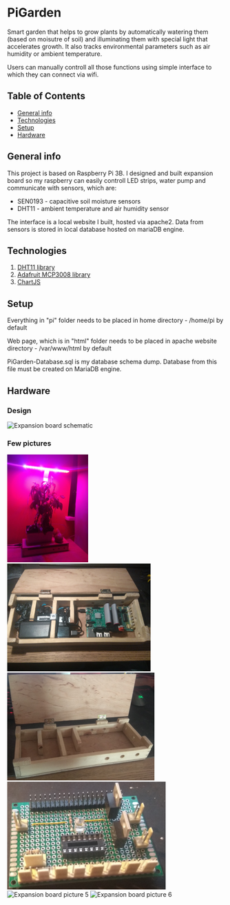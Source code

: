 # PiGarden
Smart garden that helps to grow plants by automatically watering them (based on moisutre of soil) and illuminating them with special light that accelerates growth. It also tracks environmental parameters such as air humidity or ambient temperature.

Users can manually controll all those functions using simple interface to which they can connect via wifi.

## Table of Contents
* [General info](#general-info)
* [Technologies](#technologies)
* [Setup](#setup)
* [Hardware](#hardware)

## General info
This project is based on Raspberry Pi 3B. I designed and built expansion board so my raspberry can easily controll LED strips, water pump and communicate with sensors, which are:
* SEN0193 - capacitive soil moisture sensors
* DHT11 - ambient temperature and air humidity sensor

The interface is a local website I built, hosted via apache2. Data from sensors is stored in local database hosted on mariaDB engine.

## Technologies
 1. [DHT11 library](https://github.com/szazo/DHT11_Python)
 2. [Adafruit MCP3008 library](https://learn.adafruit.com/mcp3008-spi-adc/python-circuitpython)
 3. [ChartJS](https://www.chartjs.org/)

## Setup
Everything in "pi" folder needs to be placed in home directory - /home/pi by default

Web page, which is in "html" folder needs to be placed in apache website directory - /var/www/html by default

PiGarden-Database.sql is my database schema dump. Database from this file must be created on MariaDB engine.

## Hardware
### Design
<img src="/Images/Expansion_Board_Schematic.png" alt="Expansion board schematic" width="1000">

### Few pictures
<p>
 <img src="/Images/IMG_1.jpg" alt="Expansion board picture 1" height="250">
 <img src="/Images/IMG_2.jpg" alt="Expansion board picture 2" height="250">
 <img src="/Images/IMG_3.jpg" alt="Expansion board picture 3" height="250">
 <img src="/Images/IMG_4.jpg" alt="Expansion board picture 4" height="250">
 <img src="/Images/IMG_5.jpeg" alt="Expansion board picture 5" height="250">
 <img src="/Images/IMG_6.jpeg" alt="Expansion board picture 6" height="250">
</p>
